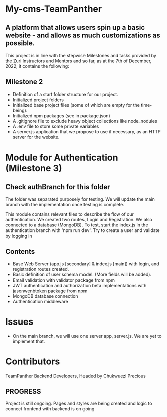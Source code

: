 # My-cms-TeamPanther

## A platform that allows users spin up a basic website - and allows as much customizations as possible.

This project is in line with the stepwise Milestones and tasks provided by the Zuri Instructors and Mentors and so far, as at the 7th of December, 2022; it contains the following:

## Milestone 2

- Definition of a start folder structure for our project.
- Initialized project folders
- Initialized base project files (some of which are empty for the time-being).
- Initialized npm packages (see in package.json)
- A .gitignore file to exclude heavy object collections like node_nodules
- A .env file to store some private variables
- A server.js application that we propose to use if necessary, as an HTTP server for the website.

# Module for Authentication (Milestone 3)

## Check authBranch for this folder

The folder was separated purposely for testing. We will update the main branch with the implementation once testing is complete.

This module contains relevant files to describe the flow of our authentication. We created two routes, Login and Registration.
We also connected to a database (MongoDB). To test, start the index.js in the authentication branch with 'npm run dev'. Try to create a user and validate by logging in

## Contents

- Base Web Server (app.js [secondary] & index.js [main]) with login, and registration routes created.
- Basic definition of user schema model. (More fields will be added).
- Email validation with validator package from npm
- JWT authentication and authorization beta implementations with jasonwenbtoken package from npm
- MongoDB database connection
- Authentication middleware

# Issues

- On the main branch, we will use one server app, server.js. We are yet to implement that.

# Contributors

TeamPanther Backend Developers, Headed by Chukwuezi Precious

## PROGRESS

Project is still ongoing. Pages and styles are being created and logic to connect frontend with backend is on going
